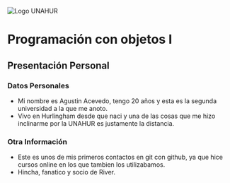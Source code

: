 ![Logo UNAHUR](./UNAHUR.png)

# Programación con objetos I
## Presentación Personal

### Datos Personales
- Mi nombre es Agustin Acevedo, tengo 20 años y esta es la segunda universidad a la que me anoto.   
- Vivo en Hurlingham desde que naci y una de las cosas que me hizo inclinarme por la UNAHUR es justamente la distancia.


### Otra Información
- Este es unos de mis primeros contactos en git  con github, ya que hice cursos online en los que tambien los utilizabamos.
- Hincha, fanatico y socio de River.
